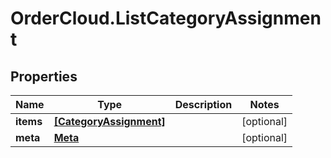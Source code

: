 # OrderCloud.ListCategoryAssignment

## Properties
Name | Type | Description | Notes
------------ | ------------- | ------------- | -------------
**items** | [**[CategoryAssignment]**](CategoryAssignment.md) |  | [optional] 
**meta** | [**Meta**](Meta.md) |  | [optional] 


